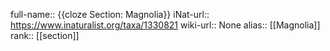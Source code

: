 

full-name:: {{cloze Section: Magnolia}}
iNat-url:: https://www.inaturalist.org/taxa/1330821
wiki-url:: None
alias:: [[Magnolia]]
rank:: [[section]]